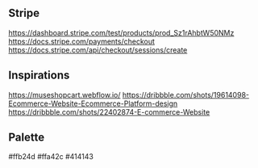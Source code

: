 ## Stripe
https://dashboard.stripe.com/test/products/prod_Sz1rAhbtW50NMz
https://docs.stripe.com/payments/checkout
https://docs.stripe.com/api/checkout/sessions/create

## Inspirations
https://museshopcart.webflow.io/
https://dribbble.com/shots/19614098-Ecommerce-Website-Ecommerce-Platform-design
https://dribbble.com/shots/22402874-E-commerce-Website

## Palette 
#ffb24d
#ffa42c
#414143